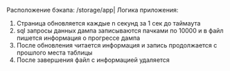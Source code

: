 Расположение бэкапа: /storage/app|
Логика приложения:
1. Страница обновляется каждые n секунд за 1 сек до таймаута
2. sql запросы данных дампа записываются пачками по 10000 и в файл пишется информация о прогрессе дампа
3. После обновления читается информация и запись продолжается с прошлого места таблицы
4. После завершения файл с информацией удаляется
